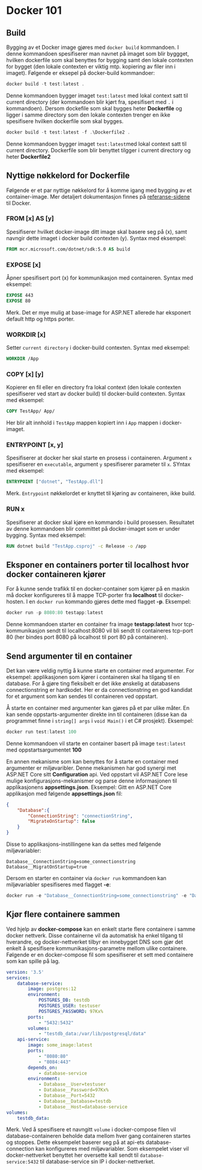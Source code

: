 # Docker 101
## Build
Bygging av et Docker image gjøres med ```docker build``` kommandoen. I denne kommandoen spesifiserer man navnet på imaget som blir byggget, hvilken dockerfile som skal benyttes for bygging samt den lokale contexten for bygget (den lokale contexten er viktig mtp. kopiering av filer inn i imaget). Følgende er eksepel på docker-build kommandoer:
```powershell
docker build -t test:latest .
```
Denne kommandoen bygger imaget ```test:latest``` med lokal context satt til current directory (der kommandoen blir kjørt fra, spesifisert med ```.``` i kommandoen). Dersom dockefile som skal bygges heter **Dockerfile** og ligger i samme directory som den lokale contexten trenger en ikke spesifisere hvilken dockerfile som skal bygges.
```powershell
docker build -t test:latest -f .\Dockerfile2 .
```
Denne kommandoen bygger imaget ```test:latest```med lokal context satt til current directory. Dockerfile som blir benyttet tilgger i current directory og heter **Dockerfile2**

## Nyttige nøkkelord for Dockerfile
Følgende er et par nyttige nøkkelord for å komme igang med bygging av et container-image. Mer detaljert dokumentasjon finnes på [referanse-sidene](https://docs.docker.com/engine/reference/builder/) til Docker.
### FROM [x] AS [y]
Spesifiserer hvilket docker-image ditt image skal basere seg på (x), samt navngir dette imaget i docker build contexten (y). Syntax med eksempel:
``` Dockerfile
FROM mcr.microsoft.com/dotnet/sdk:5.0 AS build
```
### EXPOSE [x]
Åpner spesifisert port (x) for kommunikasjon med containeren. Syntax med eksempel:
``` Dockerfile
EXPOSE 443
EXPOSE 80
```
Merk. Det er mye mulig at base-image for ASP.NET allerede har eksponert default http og https porter.

### WORKDIR [x]
Setter ```current directory``` i docker-build contexten. Syntax med eksempel:
``` Dockerfile
WORKDIR /App
```

### COPY [x] [y]
Kopierer en fil eller en directory fra lokal context (den lokale contexten spesifiserer ved start av docker build) til docker-build contexten. Syntax med eksempel:
``` Dockerfile
COPY TestApp/ App/
```
Her blir alt innhold i ```TestApp``` mappen kopiert inn i ```App``` mappen i docker-imaget.

### ENTRYPOINT [x, y]
Spesifiserer at docker her skal starte en prosess i containeren. Argument ```x``` spesifiserer en ```executable```, argument ```y``` spesifiserer parameter til ```x```. SYntax med eksempel:
```Dockerfile
ENTRYPOINT ["dotnet", "TestApp.dll"]
```
Merk. ```Entrypoint``` nøkkelordet er knyttet til kjøring av containeren, ikke build.

### RUN x
Spesifiserer at docker skal kjøre en kommando i build prosessen. Resultatet av denne kommandoen blir committet på docker-imaget som er under bygging. Syntax med eksempel:
``` Dockerfile
RUN dotnet build "TestApp.csproj" -c Release -o /app
```

## Eksponer en containers porter til **localhost** hvor docker containeren kjører
For å kunne sende trafikk til en docker-container som kjører på en maskin må docker konfigureres til å mappe TCP-porter fra **localhost** til docker-hosten. I en ```docker run``` kommando gjøres dette med flagget **-p**. Eksempel:
```powershell
docker run -p 8080:80 testapp:latest
```
Denne kommandoen starter en container fra image **testapp:latest** hvor tcp-kommunikasjon sendt til localhost:8080 vil bli sendt til containeres tcp-port 80 (her bindes port 8080 på localhost til port 80 på containeren).
## Send argumenter til en container
Det kan være veldig nyttig å kunne starte en container med argumenter. For eksempel: applikasjonen som kjører i containeren skal ha tilgang til en database. For å gjøre ting fleksibelt er det ikke ønskelig at databasens connectionstring er hardkodet. Her er da connectionstring en god kandidat for et argument som kan sendes til containeren ved oppstart.

Å starte en container med argumenter kan gjøres på et par ulike måter. En kan sende oppstarts-argumenter direkte inn til containeren (disse kan da programmet finne i ```string[] args``` i ```void Main()``` i et C# prosjekt). Eksempel:
```powershell
docker run test:latest 100
```
Denne kommandoen vil starte en container basert på image ```test:latest``` med oppstartsargumentet **100**

En annen mekanisme som kan benyttes for å starte en container med argumenter er miljøvaribler. Denne mekanismen har god synergi met ASP.NET Core sitt **Configuration** api. Ved oppstart vil ASP.NET Core lese mulige konfigurasjons-mekanismer og parse denne informasjonen til applikasjonens **appsettings.json**. Eksempel:
Gitt en ASP.NET Core applikasjon med følgende **appsettings.json** fil:
```json
{
    "Database":{
        "ConnectionString": "connectionString",
        "MigrateOnStartup": false
    }
}
```
Disse to applikasjons-instillingene kan da settes med følgende miljøvariabler:
```
Database__ConnectionString=some_connectionstring
Database__MigratOnStartup=true
```
Dersom en starter en container via ```docker run``` kommandoen kan miljøvariabler spesifiseres med flagget **-e**:
```powershell
docker run -e "Database__ConnectionString=some_connectionstring" -e "Database__MigrateOnStartup=true" testapp:lates
```

## Kjør flere containere sammen
Ved hjelp av **docker-compose** kan en enkelt starte flere containere i samme docker nettverk. Disse containerne vil da automatisk ha enkel tilgang til hverandre, og docker-nettverket tilbyr en innebygget DNS som gjør det enkelt å spesifisere kommunikasjons-parametre mellom ulike containere. Følgende er en docker-compose fil som spesifiserer et sett med containere som kan spille på lag.
```yaml
version: '3.5'
services:
    database-service:
        image: postgres:12
        environment:
            POSTGRES_DB: testdb
            POSTGRES_USER: testuser
            POSTGRES_PASSWORD: 97Kx%
        ports:
            - "5432:5432"
        volumes:
            - "testdb_data:/var/lib/postgresql/data"
    api-service:
        image: some_image:latest
        ports:
            - "8080:80"
            - "8084:443"
        depends_on:
            - database-service
        environment:
            - Database__User=testuser
            - Database__Password=97Kx%
            - Database__Port=5432
            - Database__Database=testdb
            - Database__Host=database-service
volumes:
    testdb_data:
```
Merk. Ved å spesifisere et navngitt ```volume``` i docker-compose filen vil database-containeren beholde data mellom hver gang containeren startes og stoppes. Dette eksempelet baserer seg på at api-ets database-connection kan konfigureres med miljøvariabler. Som eksempelet viser vil docker-nettverket benyttet her oversette kall sendt til ```database-service:5432``` til database-service sin IP i docker-nettverket.

